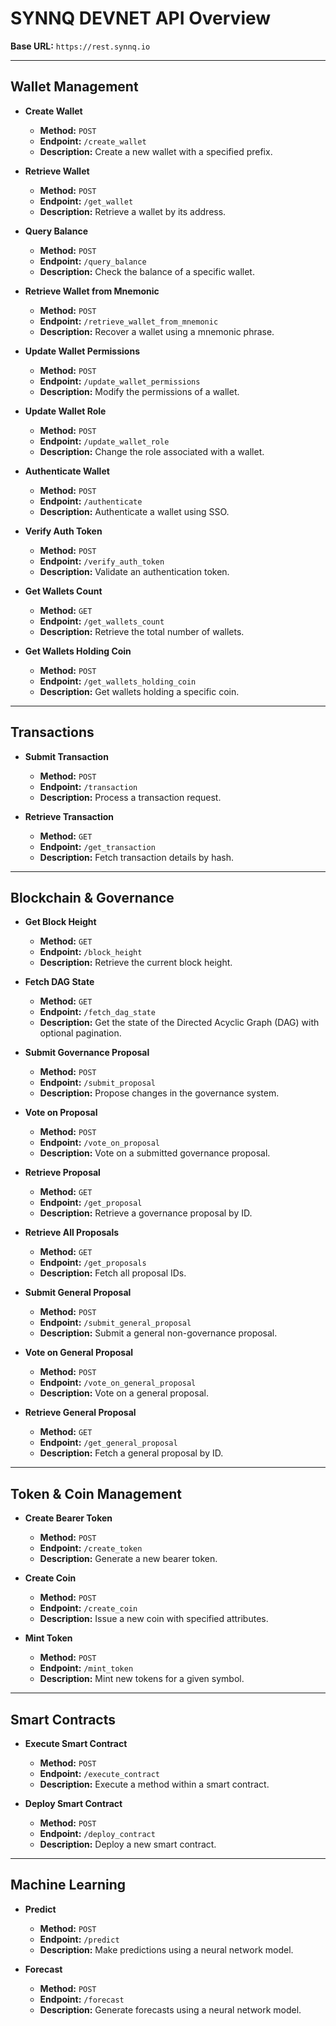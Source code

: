 # SYNNQ DEVNET API Overview

**Base URL:** `https://rest.synnq.io`

---

## Wallet Management

- **Create Wallet**
  - **Method:** `POST`
  - **Endpoint:** `/create_wallet`
  - **Description:** Create a new wallet with a specified prefix.

- **Retrieve Wallet**
  - **Method:** `POST`
  - **Endpoint:** `/get_wallet`
  - **Description:** Retrieve a wallet by its address.

- **Query Balance**
  - **Method:** `POST`
  - **Endpoint:** `/query_balance`
  - **Description:** Check the balance of a specific wallet.

- **Retrieve Wallet from Mnemonic**
  - **Method:** `POST`
  - **Endpoint:** `/retrieve_wallet_from_mnemonic`
  - **Description:** Recover a wallet using a mnemonic phrase.

- **Update Wallet Permissions**
  - **Method:** `POST`
  - **Endpoint:** `/update_wallet_permissions`
  - **Description:** Modify the permissions of a wallet.

- **Update Wallet Role**
  - **Method:** `POST`
  - **Endpoint:** `/update_wallet_role`
  - **Description:** Change the role associated with a wallet.

- **Authenticate Wallet**
  - **Method:** `POST`
  - **Endpoint:** `/authenticate`
  - **Description:** Authenticate a wallet using SSO.

- **Verify Auth Token**
  - **Method:** `POST`
  - **Endpoint:** `/verify_auth_token`
  - **Description:** Validate an authentication token.

- **Get Wallets Count**
  - **Method:** `GET`
  - **Endpoint:** `/get_wallets_count`
  - **Description:** Retrieve the total number of wallets.

- **Get Wallets Holding Coin**
  - **Method:** `POST`
  - **Endpoint:** `/get_wallets_holding_coin`
  - **Description:** Get wallets holding a specific coin.

---

## Transactions

- **Submit Transaction**
  - **Method:** `POST`
  - **Endpoint:** `/transaction`
  - **Description:** Process a transaction request.

- **Retrieve Transaction**
  - **Method:** `GET`
  - **Endpoint:** `/get_transaction`
  - **Description:** Fetch transaction details by hash.

---

## Blockchain & Governance

- **Get Block Height**
  - **Method:** `GET`
  - **Endpoint:** `/block_height`
  - **Description:** Retrieve the current block height.

- **Fetch DAG State**
  - **Method:** `GET`
  - **Endpoint:** `/fetch_dag_state`
  - **Description:** Get the state of the Directed Acyclic Graph (DAG) with optional pagination.

- **Submit Governance Proposal**
  - **Method:** `POST`
  - **Endpoint:** `/submit_proposal`
  - **Description:** Propose changes in the governance system.

- **Vote on Proposal**
  - **Method:** `POST`
  - **Endpoint:** `/vote_on_proposal`
  - **Description:** Vote on a submitted governance proposal.

- **Retrieve Proposal**
  - **Method:** `GET`
  - **Endpoint:** `/get_proposal`
  - **Description:** Retrieve a governance proposal by ID.

- **Retrieve All Proposals**
  - **Method:** `GET`
  - **Endpoint:** `/get_proposals`
  - **Description:** Fetch all proposal IDs.

- **Submit General Proposal**
  - **Method:** `POST`
  - **Endpoint:** `/submit_general_proposal`
  - **Description:** Submit a general non-governance proposal.

- **Vote on General Proposal**
  - **Method:** `POST`
  - **Endpoint:** `/vote_on_general_proposal`
  - **Description:** Vote on a general proposal.

- **Retrieve General Proposal**
  - **Method:** `GET`
  - **Endpoint:** `/get_general_proposal`
  - **Description:** Fetch a general proposal by ID.

---

## Token & Coin Management

- **Create Bearer Token**
  - **Method:** `POST`
  - **Endpoint:** `/create_token`
  - **Description:** Generate a new bearer token.

- **Create Coin**
  - **Method:** `POST`
  - **Endpoint:** `/create_coin`
  - **Description:** Issue a new coin with specified attributes.

- **Mint Token**
  - **Method:** `POST`
  - **Endpoint:** `/mint_token`
  - **Description:** Mint new tokens for a given symbol.

---

## Smart Contracts

- **Execute Smart Contract**
  - **Method:** `POST`
  - **Endpoint:** `/execute_contract`
  - **Description:** Execute a method within a smart contract.

- **Deploy Smart Contract**
  - **Method:** `POST`
  - **Endpoint:** `/deploy_contract`
  - **Description:** Deploy a new smart contract.

---

## Machine Learning

- **Predict**
  - **Method:** `POST`
  - **Endpoint:** `/predict`
  - **Description:** Make predictions using a neural network model.

- **Forecast**
  - **Method:** `POST`
  - **Endpoint:** `/forecast`
  - **Description:** Generate forecasts using a neural network model.
